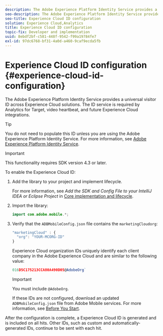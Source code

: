 ```yaml
---
description: The Adobe Experience Platform Identity Service provides a universal visitor ID across Experience Cloud solutions. The ID service is required by Analytics for Target, video heartbeat, and future Experience Cloud integrations.
seo-description: The Adobe Experience Platform Identity Service provides a universal visitor ID across Experience Cloud solutions. The ID service is required by Analytics for Target, video heartbeat, and future Experience Cloud integrations.
seo-title: Experience Cloud ID configuration
solution: Experience Cloud,Analytics
title: Experience Cloud ID configuration
topic-fix: Developer and implementation
uuid: 8ebdf2bf-c581-448f-9542-f99a19784fe7
exl-id: 97dc6768-bf31-4a0d-a460-9caf9ecda5fb
---
```

# Experience Cloud ID configuration {#experience-cloud-id-configuration}

The Adobe Experience Platform Identity Service provides a universal visitor ID across Experience Cloud solutions. The ID service is required by Analytics for Target, video heartbeat, and future Experience Cloud integrations.

>[!TIP]
>
>You do not need to populate this ID unless you are using the Adobe Experience Platform Identity Service. For more information, see [Adobe Experience Platform Identity Service](https://docs.adobe.com/content/help/en/id-service/using/home.html).

>[!IMPORTANT]
>
>This functionality requires SDK version 4.3 or later.

To enable the Experience Cloud ID:

1. Add the library to your project and implement lifecycle.

   For more information, see *Add the SDK and Config File to your IntelliJ IDEA or Eclipse Project* in [Core implementation and lifecycle](/help/android/getting-started/dev-qs.md). 

1. Import the library: 

   ```java
   import com.adobe.mobile.*;
   ```

1. Verify that the `ADBMobileConfig.json` file contains the `marketingCloudorg`: 

   ```js
   "marketingCloud" : { 
     "org": "YOUR-MCORG-ID" 
   }
   ```

   Experience Cloud organization IDs uniquely identify each client company in the Adobe Experience Cloud and are similar to the following value:  

   ```js
   016D5C175213CCA80A490D05@AdobeOrg`
   ```

   >[!IMPORTANT]
   >
   >You must include `@AdobeOrg`.

   If these IDs are not configured, download an updated `ADBMobileConfig.json` file from Adobe Mobile services. For more information, see [Before You Start](/help/android/getting-started/requirements.md).

After the configuration is complete, a Experience Cloud ID is generated and is included on all hits. Other IDs, such as custom and automatically-generated IDs, continue to be sent with each hit.
